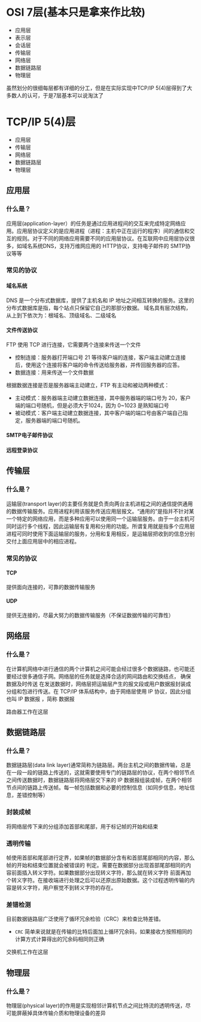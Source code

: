
# OSI 7层(基本只是拿来作比较)
- 应用层
- 表示层
- 会话层
- 传输层
- 网络层
- 数据链路层
- 物理层

虽然划分的很细每层都有详细的分工，但是在实际实现中TCP/IP 5(4)层得到了大多数人的认可，于是7层基本可以说淘汰了

# TCP/IP 5(4)层
- 应用层
- 传输层
- 网络层
- 数据链路层
- 物理层
## 应用层
### 什么是？
应用层(application-layer）的任务是通过应用进程间的交互来完成特定网络应用。应用层协议定义的是应用进程（进程：主机中正在运行的程序）间的通信和交互的规则。对于不同的网络应用需要不同的应用层协议。在互联网中应用层协议很多，如域名系统DNS，支持万维网应用的 HTTP协议，支持电子邮件的 SMTP协议等等
### 常见的协议
#### 域名系统
DNS 是一个分布式数据库，提供了主机名和 IP 地址之间相互转换的服务。这里的分布式数据库是指，每个站点只保留它自己的那部分数据。 域名具有层次结构，从上到下依次为：根域名、顶级域名、二级域名
#### 文件传送协议
FTP 使用 TCP 进行连接，它需要两个连接来传送一个文件
- 控制连接：服务器打开端口号 21 等待客户端的连接，客户端主动建立连接后，使用这个连接将客户端的命令传送给服务器，并传回服务器的应答。
- 数据连接：用来传送一个文件数据 

根据数据连接是否是服务器端主动建立，FTP 有主动和被动两种模式：
- 主动模式：服务器端主动建立数据连接，其中服务器端的端口号为 20，客户端的端口号随机，但是必须大于1024，因为 0~1023 是熟知端口号
- 被动模式：客户端主动建立数据连接，其中客户端的端口号由客户端自己指定，服务器端的端口号随机。
#### SMTP电子邮件协议
#### 远程登录协议
    
## 传输层
### 什么是？
运输层(transport layer)的主要任务就是负责向两台主机进程之间的通信提供通用的数据传输服务。应用进程利用该服务传送应用层报文。“通用的”是指并不针对某一个特定的网络应用，而是多种应用可以使用同一个运输层服务。由于一台主机可同时运行多个线程，因此运输层有复用和分用的功能。所谓复用就是指多个应用层进程可同时使用下面运输层的服务，分用和复用相反，是运输层把收到的信息分别交付上面应用层中的相应进程。
### 常见的协议
#### TCP
提供面向连接的，可靠的数据传输服务
#### UDP
提供无连接的，尽最大努力的数据传输服务（不保证数据传输的可靠性）

## 网络层
### 什么是？
在计算机网络中进行通信的两个计算机之间可能会经过很多个数据链路，也可能还要经过很多通信子网。网络层的任务就是选择合适的网间路由和交换结点， 确保数据及时传送 在发送数据时，网络层把运输层产生的报文段或用户数据报封装成分组和包进行传送。在 TCP/IP 体系结构中，由于网络层使用 IP 协议，因此分组也叫 IP 数据报 ，简称 数据报

路由器工作在这层

## 数据链路层
### 什么是？
数据链路层(data link layer)通常简称为链路层。两台主机之间的数据传输，总是在一段一段的链路上传送的，这就需要使用专门的链路层的协议，在两个相邻节点之间传送数据时，数据链路层将网络层交下来的 IP 数据报组装成帧，在两个相邻节点间的链路上传送帧。每一帧包括数据和必要的控制信息（如同步信息，地址信息，差错控制等）
### 封装成帧
将网络层传下来的分组添加首部和尾部，用于标记帧的开始和结束
### 透明传输
帧使用首部和尾部进行定界，如果帧的数据部分含有和首部尾部相同的内容，那么帧的开始和结束位置就会被错误的 判定。需要在数据部分出现首部尾部相同的内容前面插入转义字符。如果数据部分出现转义字符，那么就在转义字符 前面再加个转义字符。在接收端进行处理之后可以还原出原始数据。这个过程透明传输的内容是转义字符，用户察觉不到转义字符的存在。
### 差错检测
目前数据链路层广泛使用了循环冗余检验（CRC）来检查比特差错。
- `CRC` 简单来说就是在传输的比特后面加上循环冗余码，如果接收方按照相同的计算方式计算得出的冗余码相同则正确  

交换机工作在这层
## 物理层
### 什么是？  
物理层(physical layer)的作用是实现相邻计算机节点之间比特流的透明传送，尽可能屏蔽掉具体传输介质和物理设备的差异